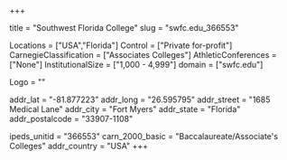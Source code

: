 
+++

title = "Southwest Florida College"
slug = "swfc.edu_366553"

Locations = ["USA","Florida"]
Control = ["Private for-profit"]
CarnegieClassification = ["Associates Colleges"]
AthleticConferences = ["None"]
InstitutionalSize = ["1,000 - 4,999"]
domain = ["swfc.edu"]

Logo = ""

addr_lat = "-81.877223"
addr_long = "26.595795"
addr_street = "1685 Medical Lane"
addr_city = "Fort Myers"
addr_state = "Florida"
addr_postalcode = "33907-1108"

ipeds_unitid = "366553"
carn_2000_basic = "Baccalaureate/Associate's Colleges"
addr_country = "USA"
+++
    
